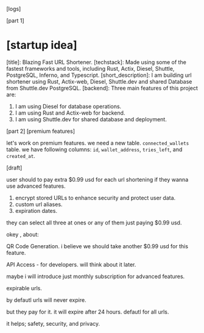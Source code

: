 [logs]

[part 1]

# [startup idea]
[title]: Blazing Fast URL Shortener.
[techstack]: Made using some of the fastest frameworks and tools, including Rust, Actix, Diesel, Shuttle, PostgreSQL, Inferno, and Typescript.
[short_description]: I am building url shortener using Rust, Actix-web, Diesel, Shuttle.dev and shared Database from Shuttle.dev PostgreSQL.
[backend]:
Three main features of this project are:
1. I am using Diesel for database operations.
2. I am using Rust and Actix-web for backend.
3. I am using Shuttle.dev for shared database and deployment.

[part 2]
[premium features]

let's work on premium features.
we need a new table. `connected_wallets` table.
we have following columns: `id`, `wallet_address`, `tries_left`, and `created_at`.


[draft]

user should to pay extra $0.99 usd for each url shortening if they wanna use advanced features.

1. encrypt stored URLs to enhance security and protect user data.
2. custom url aliases.
3. expiration dates.

they can select all three at ones or any of them just paying $0.99 usd.

okey , about:

QR Code Generation. i believe we should take another $0.99 usd for this feature.

API Access - for developers. will think about it later.

maybe i will introduce just monthly subscription for advanced features.

expirable urls.

by defautl urls will never expire. 

but they pay for it. it will expire after 24 hours. defautl for all urls.

it helps; safety, security, and privacy.